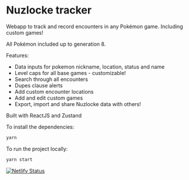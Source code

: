 # Nuzlocke tracker

Webapp to track and record encounters in any Pokémon game. Including custom games!

All Pokémon included up to generation 8.

Features:

- Data inputs for pokemon nickname, location, status and name
- Level caps for all base games - customizable!
- Search through all encounters
- Dupes clause alerts
- Add custom encounter locations
- Add and edit custom games
- Export, import and share Nuzlocke data with others!

Built with ReactJS and Zustand

To install the dependencies:

```bash
yarn
```
To run the project locally:

```bash
yarn start
```

[![Netlify Status](https://api.netlify.com/api/v1/badges/1a2636a6-8db8-4386-8033-d280495aaf91/deploy-status)](https://app.netlify.com/sites/nuzlocke/deploys)
